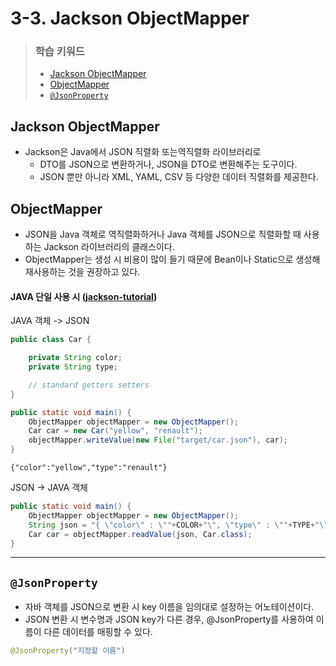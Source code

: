 # 3-3. Jackson ObjectMapper

> ### 학습 키워드
>
> * [Jackson ObjectMapper ](3-3.-jackson-objectmapper.md#jackson-objectmapper)
> * [ObjectMapper](3-3.-jackson-objectmapper.md#objectmapper)
> * [`@JsonProperty`](3-3.-jackson-objectmapper.md#jsonproperty)

## Jackson ObjectMapper&#x20;

* Jackson은 Java에서 JSON 직렬화 또는역직렬화 라이브러리로
  * DTO를 JSON으로 변환하거나, JSON을 DTO로 변환해주는 도구이다.
  * JSON 뿐만 아니라 XML, YAML, CSV 등 다양한 데이터 직렬화를 제공한다.

## ObjectMapper

* JSON을 Java 객체로 역직렬화하거나 Java 객체를 JSON으로 직렬화할 때 사용하는 Jackson 라이브러리의 클래스이다.
* ObjectMapper는 생성 시 비용이 많이 들기 때문에 Bean이나 Static으로 생성해 재사용하는 것을 권장하고 있다.

#### JAVA 단일 사용 시 ([jackson-tutorial](https://www.baeldung.com/jackson-object-mapper-tutorial))

JAVA 객체 -> JSON

```java
public class Car {

    private String color;
    private String type;

    // standard getters setters
}

public static void main() {
    ObjectMapper objectMapper = new ObjectMapper();
    Car car = new Car("yellow", "renault");
    objectMapper.writeValue(new File("target/car.json"), car);
}
```

```
{"color":"yellow","type":"renault"}
```

JSON -> JAVA 객체

```java
public static void main() {
    ObjectMapper objectMapper = new ObjectMapper();
    String json = "{ \"color\" : \""+COLOR+"\", \"type\" : \""+TYPE+"\" }";
    Car car = objectMapper.readValue(json, Car.class);
}
```

***

## `@JsonProperty`

* 자바 객체를 JSON으로 변환 시 key 이름을 임의대로 설정하는 어노테이션이다.
* JSON 변환 시 변수명과 JSON key가 다른 경우, @JsonProperty를 사용하여 이름이 다른 데이터를 매핑할 수 있다.

```java
@JsonProperty("지정할 이름")
```

